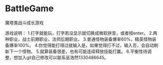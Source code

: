 # BattleGame
魔塔类战斗成长游戏

游戏说明：
1.打字就能玩，打字若没显示就切换成微软拼音，或者按enter。
2.两种职业，战士前期职业，法师后期职业。
3.普通怪物装备爆率60%，精英怪物装备爆率100%。
4.你觉得能打得过就输入是，如果觉得打不过，输入否，会自动刷新下一个怪物。
5.就算装备很差，也有可能连续释放技能打赢。
6.平衡性待调整，想加入git自己修改可以联系巫浩然1330486645。
